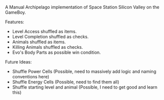 A Manual Archipelago implementation of Space Station Silicon Valley on the GameBoy.

Features:
- Level Access shuffled as items.
- Level Completion shuffled as checks.
- Animals shuffled as items.
- Killing Animals shuffled as checks.
- Evo's Body Parts as possible win condition.

Future Ideas:
- Shuffle Power Cells (Possible, need to massively add logic and naming conventions here)
- Shuffle Energy Cells (Possible, need to find them all)
- Shuffle starting level and animal (Possible, I need to get good and learn this)
